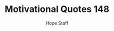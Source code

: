 ---
image: /assets/img/mq/mq_148_tolstoy.png
title: Motivational Quotes 148
categories:
  - Motivational Quotes
author: Hope Staff
notes: Motivational Quotes 148
embed: >-
  EMBED_GOES_HERE
transcript: >-
  SOME LINES OF TEXT START HERE
---